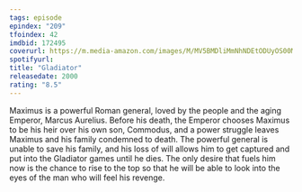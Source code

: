 ```yaml
---
tags: episode
epindex: "209"
tfoindex: 42
imdbid: 172495
coverurl: https://m.media-amazon.com/images/M/MV5BMDliMmNhNDEtODUyOS00MjNlLTgxODEtN2U3NzIxMGVkZTA1L2ltYWdlXkEyXkFqcGdeQXVyNjU0OTQ0OTY@._V1_SY300_CR0,0,202,300_.jpg
spotifyurl: 
title: "Gladiator"
releasedate: 2000
rating: "8.5"
---
```


Maximus is a powerful Roman general, loved by the people and the aging Emperor, Marcus Aurelius. Before his death, the Emperor chooses Maximus to be his heir over his own son, Commodus, and a power struggle leaves Maximus and his family condemned to death. The powerful general is unable to save his family, and his loss of will allows him to get captured and put into the Gladiator games until he dies. The only desire that fuels him now is the chance to rise to the top so that he will be able to look into the eyes of the man who will feel his revenge.